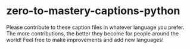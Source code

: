 # zero-to-mastery-captions-python

Please contribute to these caption files in whatever language you prefer. The more contributions, the better they become for people around the world! Feel free to make improvements and add new languages!
